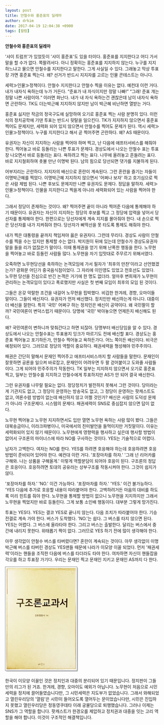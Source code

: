 ```yaml
---
layout: post
title: 안철수와 홍준표의 딜레마
author: drkim
date: 2017-04-19 12:04:38 +0900
tags: [컬럼]
---
```

**안철수와 홍준표의 딜레마**

  


'샤이 트럼프'가 있었듯이 '샤이 홍준표'도 있을 터이다. 홍준표를 지지한다고 어디 가서 말을 할 수가 없다. 쪽팔려서다. 아니 정확히는 홍준표를 지지하지 않는다. 누구를 지지하느냐고 물으면 안철수를 지지한다고 말한다. 그게 사실일 수 있다. 그래놓고 막상 투표장 가면 홍준표 찍는다. 왜? 선거가 반드시 지지자를 고르는 인물 콘테스트는 아니다. 

  


세력≫인물≫정책이다. 안철수 지지한다고 안철수 찍을 이유는 없다. 예컨대 이런 거다. 내가 내자식 욕하는데 누가 거든다. “준표가 내 자식이지만 정말 나빠!” “그래! 준표 걔는 정말 나쁜 사람이야.“ 이러면 화난다. 내가 내 자식 욕하는건 괜찮은데 남이 내자식 욕하면 곤란하다. TK도 더는박근혜 지지하지 않지만 남이 박근혜 비난하면 열받는 거다.

  


홍준표 싫지만 작금의 정국구도에 실망하여 오기로 홍준표 찍는 사람 분명히 있다. 이런 식의 정치공학에 기댄 투표는 반드시 뒷탈을 일으킨다. TK가 지지하지 않으면서 홍준표 찍어도 문제지만, 세력화 되어 있지 않으면서 안철수를 찍어도 문제가 된다. 역시 세력≫인물≫정책이다. 누구를 지지한다고 해서 곧 찍어주면 곤란하다. 왜? AS 때문이다.

  


유권자는 자신이 지지하는 사람을 찍어야 하며 찍고, 난 다음에 애프터서비스를 해줘야 한다. 찍어놓고 바로 등돌리는 나쁜 투표가 문제다. 경상도에서 나오는 안철수 표는 투표장 나오면서 바로 등돌리는 표다. 욕하려고 찍는 표다. 나무에 올려놓고 흔들려는 표다. 바로 지지철회하여 촛불 만난 이명박 된다. 남의 힘으로 당선되면 댓가를 지불하게 된다. 

  


어부지리는 곤란하다. 지지자의 배신으로 혼란이 계속된다. 그런 혼란을 즐기는 자들이 이명박근혜를 찍었다. 이명박근혜 지지하지 않으면서 '어쩌나 보자' 하고 호기심으로 찍은 사람 제법 된다. 나쁜 후보도 문제지만 나쁜 유권자도 문제다. 정답을 말하자. 세력≫인물≫정책이다. 인물을 지지한다고 찍을게 아니라 세력화되어 있는 사람을 찍어야 한다. 

  


그래서 정당이 존재하는 것이다. 왜? 찍어주면 끝이 아니라 찍어준 다음에 통제해야 하기 때문이다. 유권자는 자신이 지지하는 정당의 후보를 찍고 그 정당에 압력을 넣어서 당선자를 통제해야 한다. 한편으로는 당선자에게 계속 지지를 몰아줘야 한다. 내 손으로 찍은 당선자를 내가 지켜줘야 한다. 당선자가 삐딱선을 못 타도록 통제도 해줘야 한다. 

  


내가 찍은 대통령을 끝까지 책임져야 옳은 유권자다. 그런데 무리다. 경상도 사람이 안철수를 찍을 수는 있지만 통제할 수는 없다. 박지원이 뒤에 있는데 안철수가 경상도유권자 말을 들을 리가 없잖은가 말이다. 이때 통제권을 얻기 위해 난폭한 행동을 한다. 노무현을 찍어놓고 바로 등돌린 사람들 많다. 노무현을 자기 입맛대로 주무르기 위해서였다. 

  


오죽하면 노무현당선을 축하하는 논객모임에 가서 필자가 '최후의 만찬'이라고 선언했겠는가? 광화문 어딘가 중국음식점이었다. 그 자리에 이인영도 있었고 천호선도 있었다. 노무현 당선을 진심으로 반긴 논객은 거기에 한 명도 없더라. 얼마후 변희재가 노무현이 관리하는 논객모임이 있다고 폭로했지만 사실은 첫 번째 모임이 최후의 모임 된 것이다. 

  


그들은 온갖 악랄한 조건을 내걸어 노무현을 핍박했다. 비겁한 한겨레, 경향, 오마이들 말이다. 그들이 배신자다. 유권자가 먼저 배신했다. 정치인만 배신하는게 아니다. 대중이 더 배신을 잘한다. 특히 '국민' 어쩌구 하는 정치인은 배신이 공약이다. 왜 국민팔이 할까? 국민여론이 변덕스럽기 때문이다. 당명에 '국민' 박아놓으면 언제든지 배신해도 된다. 

  


왜? 국민여론이 변하니까 맞춰간다고 하면 되잖아. 당명부터 배신당임을 알 수 있다. 경상도에서 나오는 안철수표는 투표용지 잉크가 마르기도 전에 배신할 표다. 경상도는 홍준표 찍어놓고 포기하든가, 안철수 찍어놓고 욕하든가다. 어느 쪽이든 배신이다. 비극은 예정되어 있다. 그러므로 정당의 역할이 중요하다. 패권세력을 형성해야 민주주의다. 

  


패권은 간단히 말해서 문재인 찍어주고 애프터서비스까지 할 사람들을 말한다. 문재인이 잘못하면 공론을 일으켜 바로잡고, 문재인이 어려우면 두 팔 걷어붙이고 도와줄 사람들이다. 그게 되어야 민주주의가 작동한다. TK 일부는 지지하지 않으면서 오기로 홍준표 찍고, 일부는 안철수를 지지하고 안철수에게 투표하지만 AS가 안 되어 결국 배신한다. 

  


그런 유권자를 나무랄 필요는 없다. 정당정치가 발전하지 못해서 그런 것이다. 당이라는게 기관지도 없고, 그 정당이 운영하는 방송국도 없고, 그 정당이 운영하는 팟캐스트도 없고, 여론수렴 방법이 없는데 배신하지 않고 어쩔 것인가? 배신은 사람의 도덕성 문제가 아니라 구조문제다. 시스템의 문제다. 패권세력이 SNS로 중심잡지 않으면 답이 없다. 

  


노무현 찍어놓고 노무현 지지하면서도 입만 열면 노무현 욕하는 사람 많이 봤다. 그들은 대북송금이니, 이라크파병이니, 미국에서의 친미발언을 들먹이지만 거짓말이다. 이유는 세력화되어 있지 않기 때문이다. 노무현에게 영향력을 행사하고 싶은데 행사할 방법이 없어서 구조론의 마이너스에 따라 NO를 구사하는 것이다. YES는 기술적으로 어렵다. 

  


남자가 고백한다. 여자는 NO를 한다. YES를 하려면 호응해야 하는데 호응하려면 호응방법이 준비되어 있어야 한다. 예컨대 이런 거다. '포장마차를 하자.' '그래 넌 리어카를 구해와. 나는 상품을 구해올게.' 이렇게 역할분담이 되어야 호응이 된다. 구조론의 정답은 호응이다. 호응하려면 토대의 공유라는 상부구조를 작동시켜야 한다. 그것이 쉽지가 않다. 

  


'포장마차를 하자.' 'NO.' 이건 가능하다. '포장마차를 하자.' 'YES.' 이건 불가능하다. 'YES 다음에 추가로 호응할 내용이 따라붙어야 한다. 고백하려거든 마음의 대비를 하도록 미리 힌트를 줘야 한다. 노무현을 통제할 방법이 없으니 노무현을 지지하지만 그래서 노무현을 찍었지만 바로 등돌린다. 그게 보통 소인배 행동이다. 대부분 그렇게 망가진다. 

  


투표는 YES다. YES는 결코 YES로 끝나지 않는다. 다음 조치가 따라붙어야 한다. 기승전결로 계속 가야 한다. 버스가 도착했다. 'NO.'는 쉽다. 그 버스를 타지 않으면 된다. YES는 어렵다. 그 버스에 올라타야 한다. 그리고 버스는 출발한다. 달리는 버스에서 중간에 내리지 못한다. 위태롭기 짝이 없다. 그러므로 YES 하기 전에 많이 생각해야 한다. 

  


아무 생각없이 안철수 버스를 타버렸다면? 혼란이 계속되는 것이다. 아무 생각없이 이명박근혜 버스를 타버린 경상도 YES맨들 때문에 나라가 이모양 이꼴 되었다. 먼저 '패권세력'이라는 핸들을 조직한 다음에 버스를 타더라도 타야 한다. 여차하면 자신이 핸들잡을 각오를 하고 투표장 가기다. 우리는 문재인 찍고 문재인 지키고 문재인 AS까지 다 한다.

  


  



 ![](/files/attach/images/199/232/834/20170108_234810.jpg) 

  


한국이 이모양 이꼴인 것은 정치인과 대중의 분리되어 있기 때문입니다. 정치판이 그들만의 리그가 된 거죠. 한겨레, 경향, 오마이도 예외가 아닙니다. 노무현이 처음으로 시민세력을 정치에 끌어들였습니다만, 그 시민세력은 지도부가 없었습니다. 그래서 와해되었고 열린우리당의 '열림'은 시민이 들어오도록 열어두는 문이었습니다만, 시민은 진입하지 못했고 열린우리당은 정동영쿠데타 이래 궁물당으로 퇴행했습니다. 그러나 이제는 SNS가 그 역할을 합니다. 팟캐스트가 한경오를 제압하고 정치권과 대중을 잇는 고리 역할을 해야 합니다. 이것이 구조적인 해결책입니다.